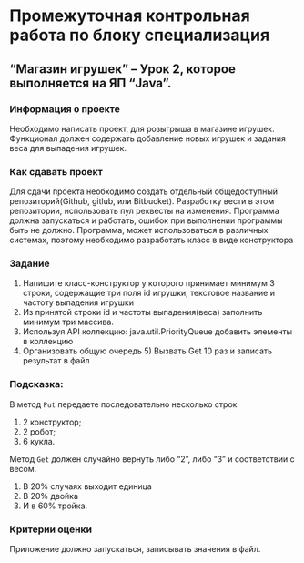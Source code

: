 # Промежуточная контрольная работа по блоку специализация
## “Магазин игрушек” – Урок 2, которое выполняется на ЯП “Java”.
### Информация о проекте 
Необходимо написать проект, для розыгрыша в магазине игрушек. Функционал
должен содержать добавление новых игрушек и задания веса для выпадения
игрушек.

### Как сдавать проект
Для сдачи проекта необходимо создать отдельный общедоступный
репозиторий(Github, gitlub, или Bitbucket). Разработку вести в этом
репозитории, использовать пул реквесты на изменения. Программа должна
запускаться и работать, ошибок при выполнении программы быть не должно.
Программа, может использоваться в различных системах, поэтому необходимо
разработать класс в виде конструктора

### Задание
1) Напишите класс-конструктор у которого принимает минимум 3 строки,
содержащие три поля id игрушки, текстовое название и частоту выпадения
игрушки
2) Из принятой строки id и частоты выпадения(веса) заполнить минимум три
массива.
3) Используя API коллекцию: java.util.PriorityQueue добавить элементы в
коллекцию
4) Организовать общую очередь 5) Вызвать Get 10 раз и записать результат в
файл

### Подсказка:
В метод `Put` передаете последовательно несколько строк
1) 2 конструктор;
2) 2 робот;
3) 6 кукла.

Метод `Get` должен случайно вернуть либо “2”, либо “3” и соответствии с весом.
1) В 20% случаях выходит единица
2) В 20% двойка
3) И в 60% тройка.

### Критерии оценки
Приложение должно запускаться, записывать значения в файл.